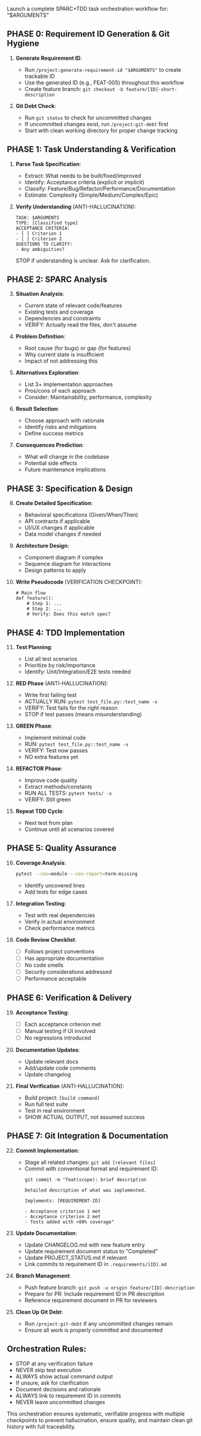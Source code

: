 Launch a complete SPARC+TDD task orchestration workflow for: "$ARGUMENTS"

## PHASE 0: Requirement ID Generation & Git Hygiene
1. **Generate Requirement ID**:
   - Run `/project:generate-requirement-id "$ARGUMENTS"` to create trackable ID
   - Use the generated ID (e.g., FEAT-005) throughout this workflow
   - Create feature branch: `git checkout -b feature/[ID]-short-description`

2. **Git Debt Check**:
   - Run `git status` to check for uncommitted changes
   - If uncommitted changes exist, run `/project:git-debt` first
   - Start with clean working directory for proper change tracking

## PHASE 1: Task Understanding & Verification
1. **Parse Task Specification**:
   - Extract: What needs to be built/fixed/improved
   - Identify: Acceptance criteria (explicit or implicit)
   - Classify: Feature/Bug/Refactor/Performance/Documentation
   - Estimate: Complexity (Simple/Medium/Complex/Epic)

2. **Verify Understanding** (ANTI-HALLUCINATION):
   ```
   TASK: $ARGUMENTS
   TYPE: [Classified type]
   ACCEPTANCE CRITERIA:
   - [ ] Criterion 1
   - [ ] Criterion 2
   QUESTIONS TO CLARIFY:
   - Any ambiguities?
   ```
   STOP if understanding is unclear. Ask for clarification.

## PHASE 2: SPARC Analysis
3. **Situation Analysis**:
   - Current state of relevant code/features
   - Existing tests and coverage
   - Dependencies and constraints
   - VERIFY: Actually read the files, don't assume

4. **Problem Definition**:
   - Root cause (for bugs) or gap (for features)
   - Why current state is insufficient
   - Impact of not addressing this

5. **Alternatives Exploration**:
   - List 3+ implementation approaches
   - Pros/cons of each approach
   - Consider: Maintainability, performance, complexity

6. **Result Selection**:
   - Choose approach with rationale
   - Identify risks and mitigations
   - Define success metrics

7. **Consequences Prediction**:
   - What will change in the codebase
   - Potential side effects
   - Future maintenance implications

## PHASE 3: Specification & Design
8. **Create Detailed Specification**:
   - Behavioral specifications (Given/When/Then)
   - API contracts if applicable
   - UI/UX changes if applicable
   - Data model changes if needed

9. **Architecture Design**:
   - Component diagram if complex
   - Sequence diagram for interactions
   - Design patterns to apply
   
10. **Write Pseudocode** (VERIFICATION CHECKPOINT):
    ```
    # Main flow
    def feature():
        # Step 1: ...
        # Step 2: ...
        # Verify: Does this match spec?
    ```

## PHASE 4: TDD Implementation
11. **Test Planning**:
    - List all test scenarios
    - Prioritize by risk/importance
    - Identify: Unit/Integration/E2E tests needed

12. **RED Phase** (ANTI-HALLUCINATION):
    - Write first failing test
    - ACTUALLY RUN: `pytest test_file.py::test_name -v`
    - VERIFY: Test fails for the right reason
    - STOP if test passes (means misunderstanding)

13. **GREEN Phase**:
    - Implement minimal code
    - RUN: `pytest test_file.py::test_name -v`
    - VERIFY: Test now passes
    - NO extra features yet

14. **REFACTOR Phase**:
    - Improve code quality
    - Extract methods/constants
    - RUN ALL TESTS: `pytest tests/ -x`
    - VERIFY: Still green

15. **Repeat TDD Cycle**:
    - Next test from plan
    - Continue until all scenarios covered

## PHASE 5: Quality Assurance
16. **Coverage Analysis**:
    ```bash
    pytest --cov=module --cov-report=term-missing
    ```
    - Identify uncovered lines
    - Add tests for edge cases

17. **Integration Testing**:
    - Test with real dependencies
    - Verify in actual environment
    - Check performance metrics

18. **Code Review Checklist**:
    - [ ] Follows project conventions
    - [ ] Has appropriate documentation
    - [ ] No code smells
    - [ ] Security considerations addressed
    - [ ] Performance acceptable

## PHASE 6: Verification & Delivery
19. **Acceptance Testing**:
    - [ ] Each acceptance criterion met
    - [ ] Manual testing if UI involved
    - [ ] No regressions introduced

20. **Documentation Updates**:
    - Update relevant docs
    - Add/update code comments
    - Update changelog

21. **Final Verification** (ANTI-HALLUCINATION):
    - Build project: `[build command]`
    - Run full test suite
    - Test in real environment
    - SHOW ACTUAL OUTPUT, not assumed success

## PHASE 7: Git Integration & Documentation
22. **Commit Implementation**:
    - Stage all related changes: `git add [relevant files]`
    - Commit with conventional format and requirement ID:
      ```
      git commit -m "feat(scope): brief description
      
      Detailed description of what was implemented.
      
      Implements: [REQUIREMENT-ID]
      
      - Acceptance criterion 1 met
      - Acceptance criterion 2 met
      - Tests added with >80% coverage"
      ```

23. **Update Documentation**:
    - Update CHANGELOG.md with new feature entry
    - Update requirement document status to "Completed"
    - Update PROJECT_STATUS.md if relevant
    - Link commits to requirement ID in `.requirements/[ID].md`

24. **Branch Management**:
    - Push feature branch: `git push -u origin feature/[ID]-description`
    - Prepare for PR: Include requirement ID in PR description
    - Reference requirement document in PR for reviewers

25. **Clean Up Git Debt**:
    - Run `/project:git-debt` if any uncommitted changes remain
    - Ensure all work is properly committed and documented

## Orchestration Rules:
- STOP at any verification failure
- NEVER skip test execution
- ALWAYS show actual command output
- If unsure, ask for clarification
- Document decisions and rationale
- ALWAYS link to requirement ID in commits
- NEVER leave uncommitted changes

This orchestration ensures systematic, verifiable progress with multiple checkpoints to prevent hallucination, ensure quality, and maintain clean git history with full traceability.